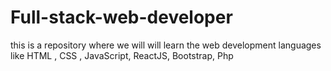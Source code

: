 # Full-stack-web-developer
this is a repository where we will will learn the web development languages like HTML , CSS , JavaScript, ReactJS, Bootstrap, Php
